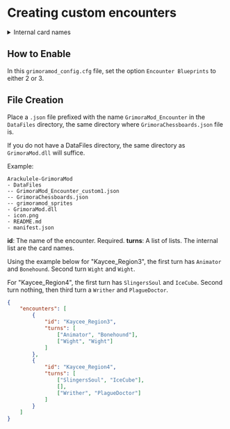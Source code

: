 # Creating custom encounters

<details>
<summary>Internal card names</summary>

Animator
Apparition
BalBal
Banshee
BloodySack
BoneCollective
Bonehound
BonelordsHorn
Bonepile
BooHag
CalaveraCatrina
Catacomb
Centurion
CompoundFracture
Dalgyal
DanseMacabre
DeadHand
DeadPets
Deadeye
DeathKnell
DisturbedGrave
Doll
Draugr
DrownedSoul
Dybbuk
Ember_Spirit
ExplodingPirate
Family
FesteringWretch
Flameskull
Franknstein
Fylgja
GhostShip
Giant
Glacier
Gravebard
Gravedigger
Haltia
HauntedMirror
HeadlessHorseman
Hydra
IceCube
Jikininki
LaLlorona
Manananggal
MassGrave
Moroi
Mummy
Necromancer
Nixie
Nosferat
Obol
PirateCaptainYellowbeard
PirateFirstMateSnag
PiratePolly
PiratePrivateer
PlagueDoctor
Poltergeist
PossessedArmour
Project
Revenant
Ripper
Rot
Sarcophagus
ScreamingSkull
Silbon
Skelemagus
SkeletonArmy
SlingersSoul
Sluagh
Sporedigger
Summoner
TombRobber
VengefulSpirit
Warthr
Wechuge
Wight
WillOTheWisp
Writher
Wyvern
Zombie

</details>

## How to Enable

In this `grimoramod_config.cfg` file, set the option `Encounter Blueprints` to either 2 or 3.

## File Creation

Place a `.json` file prefixed with the name `GrimoraMod_Encounter` in the `DataFiles` directory, the same directory where `GrimoraChessboards.json` file is.

If you do not have a DataFiles directory, the same directory as `GrimoraMod.dll` will suffice.

Example:
```
Arackulele-GrimoraMod
- DataFiles
-- GrimoraMod_Encounter_custom1.json
-- GrimoraChessboards.json
-- grimoramod_sprites
- GrimoraMod.dll
- icon.png
- README.md
- manifest.json
```

**id**: The name of the encounter. Required.
**turns**: A list of lists. The internal list are the card names.

Using the example below for "Kaycee_Region3", the first turn has `Animator` and `Bonehound`. Second turn `Wight` and `Wight`.

For "Kaycee_Region4", the first turn has `SlingersSoul` and `IceCube`. Second turn nothing, then third turn a `Writher` and `PlagueDoctor`.

```json
{
	"encounters": [
		{
			"id": "Kaycee_Region3",
			"turns": [
				["Animator", "Bonehound"],
				["Wight", "Wight"]
			]
		},
		{
			"id": "Kaycee_Region4",
			"turns": [
				["SlingersSoul", "IceCube"],
				[],
				["Writher", "PlagueDoctor"]
			]
		}
	]
}
```
